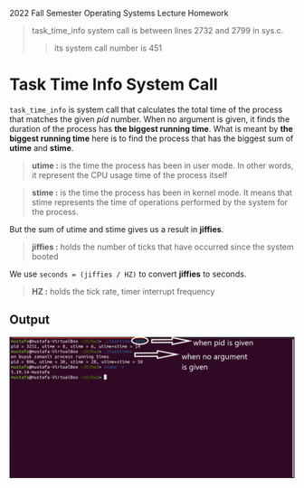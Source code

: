 
2022 Fall Semester Operating Systems Lecture Homework

> task_time_info system call is between lines 2732 and 2799 in sys.c.
>> its system call number is 451

# Task Time Info System Call

``task_time_info`` is system call that calculates the total time of the process that matches the given *pid* number. When no argument is given, it finds the duration of the process has **the biggest running time**. What is meant by **the biggest running time** here is to find the process that has the biggest sum of **utime** and **stime**.

> **utime :** is the time the process has been in user mode. In other words, it represent the CPU usage time of the process itself

> **stime :** is the time the process has been in kernel mode. It means that stime represents the time of operations performed by the system for the process.

But the sum of utime and stime gives us a result in **jiffies**.

> **jiffies :** holds the number of ticks that have occurred since the system booted

We use ``seconds = (jiffies / HZ)`` to convert **jiffies** to seconds.

> **HZ :** holds the tick rate, timer interrupt frequency

## Output

![output](img/output.png)
